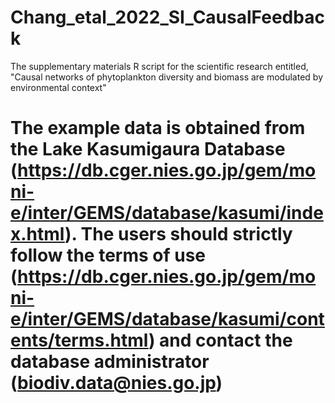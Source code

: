 # Chang_etal_2022_SI_CausalFeedback
The supplementary materials R script for the scientific research entitled, "Causal networks of phytoplankton diversity and biomass are modulated by environmental context" 

# The example data is obtained from the Lake Kasumigaura Database (https://db.cger.nies.go.jp/gem/moni-e/inter/GEMS/database/kasumi/index.html). The users should strictly follow the terms of use (https://db.cger.nies.go.jp/gem/moni-e/inter/GEMS/database/kasumi/contents/terms.html) and contact the database administrator (biodiv.data@nies.go.jp)

